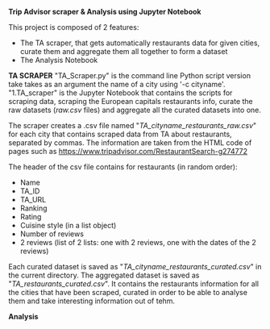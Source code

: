**Trip Advisor scraper & Analysis using Jupyter Notebook**

This project is composed of 2 features:
- The TA scraper, that gets automatically restaurants data for given cities, curate them and aggregate them all together to form a dataset
- The Analysis Notebook

**TA SCRAPER**
"TA_Scraper.py" is the command line Python script version take takes as an argument the name of a city using '-c cityname'.
"1.TA_scraper" is the Jupyter Notebook that contains the scripts for scraping data, scraping the European capitals restaurants info, curate the raw datasets (*raw.csv* files) and aggregate all the curated datasets into one.

The scraper creates a .csv file named "*TA_cityname_restaurants_raw.csv*" for each city that contains scraped data from TA about restaurants, separated by commas. The information are taken from the HTML code of pages such as https://www.tripadvisor.com/RestaurantSearch-g274772

The header of the csv file contains for restaurants (in random order):
- Name
- TA_ID
- TA_URL
- Ranking
- Rating
- Cuisine style (in a list object)
- Number of reviews
- 2 reviews (list of 2 lists: one with 2 reviews, one with the dates of the 2 reviews)

Each curated dataset is saved as "*TA_cityname_restaurants_curated.csv*" in the current directory.
The aggregated dataset is saved as "*TA_restaurants_curated.csv*". It contains the restaurants information for all the cities that have been scraped, curated in order to be able to analyse them and take interesting information out of tehm.

**Analysis**

